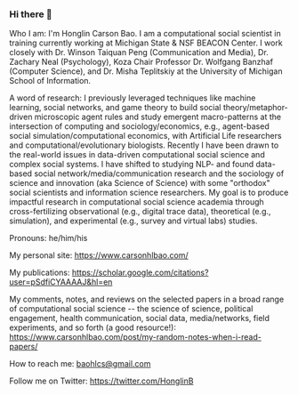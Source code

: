 ### Hi there 👋

Who I am: I'm Honglin Carson Bao. I am a computational social scientist in training currently working at Michigan State & NSF BEACON Center. I work closely with Dr. Winson Taiquan Peng (Communication and Media), Dr. Zachary Neal (Psychology), Koza Chair Professor Dr. Wolfgang Banzhaf (Computer Science), and Dr. Misha Teplitskiy at the University of Michigan School of Information.

A word of research: I previously leveraged techniques like machine learning, social networks, and game theory to build social theory/metaphor-driven microscopic agent rules and study emergent macro-patterns at the intersection of computing and sociology/economics, e.g., agent-based social simulation/computational economics, with Artificial Life researchers and computational/evolutionary biologists. Recently I have been drawn to the real-world issues in data-driven computational social science and complex social systems. I have shifted to studying NLP- and found data-based social network/media/communication research and the sociology of science and innovation (aka Science of Science) with some "orthodox" social scientists and information science researchers. My goal is to produce impactful research in computational social science academia through cross-fertilizing observational (e.g., digital trace data), theoretical (e.g., simulation), and experimental (e.g., survey and virtual labs) studies.

Pronouns: he/him/his

My personal site: https://www.carsonhlbao.com/

My publications: https://scholar.google.com/citations?user=pSdfiCYAAAAJ&hl=en

My comments, notes, and reviews on the selected papers in a broad range of computational social science -- the science of science, political engagement, health communication, social data, media/networks, field experiments, and so forth (a good resource!): https://www.carsonhlbao.com/post/my-random-notes-when-i-read-papers/

How to reach me: baohlcs@gmail.com

Follow me on Twitter: https://twitter.com/HonglinB
